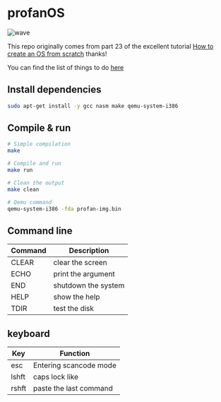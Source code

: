 # profanOS

![wave](https://elydre.github.io/img/profan.svg)

This repo originally comes from part 23 of the excellent tutorial [How to create an OS from scratch](https://github.com/cfenollosa/os-tutorial) thanks!

You can find the list of things to do [here](https://framindmap.org/c/maps/1263862/embed)

## Install dependencies

```bash
sudo apt-get install -y gcc nasm make qemu-system-i386
```

## Compile & run

```bash
# Simple compilation
make

# Compile and run
make run

# Clean the output
make clean

# Qemu command
qemu-system-i386 -fda profan-img.bin
```

## Command line

| Command | Description         |
|---------|---------------------|
| CLEAR   | clear the screen    |
| ECHO    | print the argument  |
| END     | shutdown the system |
| HELP    | show the help       |
| TDIR    | test the disk       |

## keyboard

| Key  | Function               |
|------|------------------------|
| esc  | Entering scancode mode |
| lshft| caps lock like         |
| rshft| paste the last command |
